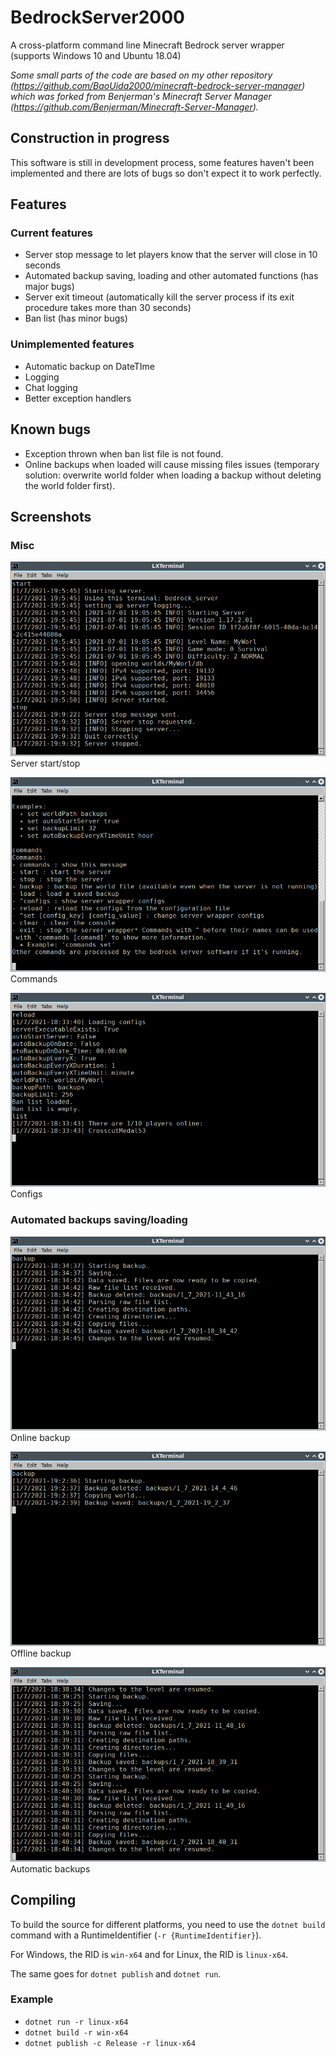# BedrockServer2000

A cross-platform command line Minecraft Bedrock server wrapper (supports Windows 10 and Ubuntu 18.04)

_Some small parts of the code are based on my other repository (<https://github.com/BaoUida2000/minecraft-bedrock-server-manager>) which was forked from Benjerman's Minecraft Server Manager (<https://github.com/Benjerman/Minecraft-Server-Manager>)._

## Construction in progress

This software is still in development process, some features haven't been implemented and there are lots of bugs so don't expect it to work perfectly.

## Features

### Current features

- Server stop message to let players know that the server will close in 10 seconds
- Automated backup saving, loading and other automated functions (has major bugs)
- Server exit timeout (automatically kill the server process if its exit procedure takes more than 30 seconds)
- Ban list (has minor bugs)

### Unimplemented features

- Automatic backup on DateTIme
- Logging
- Chat logging
- Better exception handlers

## Known bugs

- Exception thrown when ban list file is not found.
- Online backups when loaded will cause missing files issues (temporary solution: overwrite world folder when loading a backup without deleting the world folder first).

## Screenshots

### Misc

![app_screenshot_server_start_stop](resources/screenshots/app_screenshot_server_start_stop.png)
Server start/stop

![app_screenshot_commands](resources/screenshots/app_screenshot_commands.png)
Commands

![app_screenshot_configs](resources/screenshots/app_screenshot_configs.png)
Configs

### Automated backups saving/loading

![app_screenshot_online_backup](resources/screenshots/app_screenshot_online_backup.png)
Online backup

![app_screenshot_offline_backup](resources/screenshots/app_screenshot_offline_backup.png)
Offline backup

![app_screenshot_auto_backup](resources/screenshots/app_screenshot_auto_backup.png)
Automatic backups

## Compiling

To build the source for different platforms, you need to use the `dotnet build` command with a RuntimeIdentifier (`-r {RuntimeIdentifier}`).

For Windows, the RID is `win-x64` and for Linux, the RID is `linux-x64`.

The same goes for `dotnet publish` and `dotnet run`.

### Example

- `dotnet run -r linux-x64`
- `dotnet build -r win-x64`
- `dotnet publish -c Release -r linux-x64`
